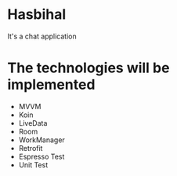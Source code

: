 # Hasbihal
It's a chat application


# The technologies will be implemented
  * MVVM
  * Koin
  * LiveData
  * Room
  * WorkManager
  * Retrofit
  * Espresso Test
  * Unit Test
  
